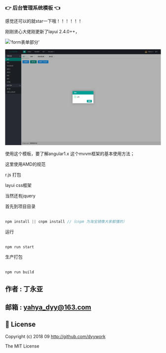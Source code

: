 ### :point_right: 后台管理系统模板 :point_left:

感觉还可以的就star一下哦！！！！！！

刚刚贤心大佬刚更新了layui 2.4.0++，


!['form表单部分'](www/img/form.jpg)

!['index'](www/img/index.png)

使用这个模板，要了解angular1.x 这个mvvm框架的基本使用方法；

这里使用AMD的规范

r.js 打包

layui css框架

当然还有jquery

首先到项目目录
```javascript

npm install || cnpm install //（cnpm 为淘宝镜像大家都懂的）

```
运行 
```javascript

npm run start 

```
生产打包

```javascript

npm run build

```
作者 : 丁永亚</br>
---
邮箱  :  yahya_dyy@163.com
----

## 📜 License
Copyright (c) 2018 09 http://github.com/dyywork

The MIT License